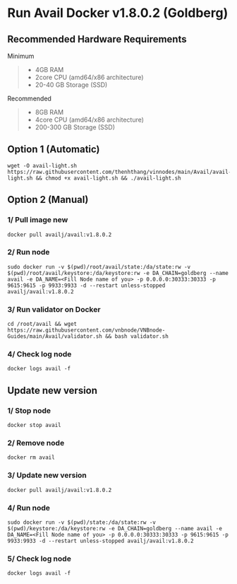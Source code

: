 # Run Avail Docker v1.8.0.2 (Goldberg)

## Recommended Hardware Requirements 
Minimum
>- 4GB RAM
>- 2core CPU (amd64/x86 architecture)
>- 20-40 GB Storage (SSD)

Recommended
>- 8GB RAM
>- 4core CPU (amd64/x86 architecture)
>- 200-300 GB Storage (SSD)

## Option 1 (Automatic)
```
wget -O avail-light.sh https://raw.githubusercontent.com/thenhthang/vinnodes/main/Avail/avail-light.sh && chmod +x avail-light.sh && ./avail-light.sh
```
## Option 2 (Manual)
### 1/ Pull image new 
```
docker pull availj/avail:v1.8.0.2
```
### 2/ Run node
```
sudo docker run -v $(pwd)/root/avail/state:/da/state:rw -v $(pwd)/root/avail/keystore:/da/keystore:rw -e DA_CHAIN=goldberg --name avail -e DA_NAME=<Fill Node name of you> -p 0.0.0.0:30333:30333 -p 9615:9615 -p 9933:9933 -d --restart unless-stopped availj/avail:v1.8.0.2
```
### 3/ Run validator on Docker
```
cd /root/avail && wget https://raw.githubusercontent.com/vnbnode/VNBnode-Guides/main/Avail/validator.sh && bash validator.sh
```
### 4/ Check log node
```
docker logs avail -f
```
## Update new version

### 1/ Stop node
```
docker stop avail
```
### 2/ Remove node
```
docker rm avail
```
### 3/ Update new version
```
docker pull availj/avail:v1.8.0.2
```
### 4/ Run node
```
sudo docker run -v $(pwd)/state:/da/state:rw -v $(pwd)/keystore:/da/keystore:rw -e DA_CHAIN=goldberg --name avail -e DA_NAME=<Fill Node name of you> -p 0.0.0.0:30333:30333 -p 9615:9615 -p 9933:9933 -d --restart unless-stopped availj/avail:v1.8.0.2
```
### 5/ Check log node
```
docker logs avail -f
```
